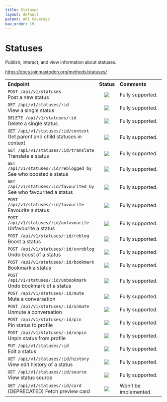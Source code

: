 ```yaml
---
title: Statuses
layout: default
parent: API Coverage
nav_order: 19
---
```


# Statuses

Publish, interact, and view information about statuses.

<a href="https://docs.joinmastodon.org/methods/statuses/" target="_blank">https://docs.joinmastodon.org/methods/statuses/</a>

<table style="width:100%;table-layout:fixed;">
  <tr>
    <th style="width:45%;text-align:left;">Endpoint</th>
    <th style="width:10%;text-align:center;">Status</th>
    <th style="width:45%;text-align:left;">Comments</th>
  </tr>
  <tr>
    <td style="width:45%;text-align:left;"><code>POST /api/v1/statuses</code><br>Post a new status</td>
    <td style="width:10%;text-align:center;"><img src="/assets/green16.png"></td>
    <td style="width:45%;text-align:left;">Fully supported.</td>
  </tr>
  <tr>
    <td style="width:45%;text-align:left;"><code>GET /api/v1/statuses/:id</code><br>View a single status</td>
    <td style="width:10%;text-align:center;"><img src="/assets/green16.png"></td>
    <td style="width:45%;text-align:left;">Fully supported.</td>
  </tr>
  <tr>
    <td style="width:45%;text-align:left;"><code>DELETE /api/v1/statuses/:id</code><br>Delete a single status</td>
    <td style="width:10%;text-align:center;"><img src="/assets/green16.png"></td>
    <td style="width:45%;text-align:left;">Fully supported.</td>
  </tr>
  <tr>
    <td style="width:45%;text-align:left;"><code>GET /api/v1/statuses/:id/context</code><br>Get parent and child statuses in context</td>
    <td style="width:10%;text-align:center;"><img src="/assets/green16.png"></td>
    <td style="width:45%;text-align:left;">Fully supported.</td>
  </tr>
  <tr>
    <td style="width:45%;text-align:left;"><code>GET /api/v1/statuses/:id/translate</code><br>Translate a status</td>
    <td style="width:10%;text-align:center;"><img src="/assets/green16.png"></td>
    <td style="width:45%;text-align:left;">Fully supported.</td>
  </tr>
  <tr>
    <td style="width:45%;text-align:left;"><code>GET /api/v1/statuses/:id/reblogged_by</code><br>See who boosted a status</td>
    <td style="width:10%;text-align:center;"><img src="/assets/green16.png"></td>
    <td style="width:45%;text-align:left;">Fully supported.</td>
  </tr>
  <tr>
    <td style="width:45%;text-align:left;"><code>GET /api/v1/statuses/:id/favourited_by</code><br>See who favourited a status</td>
    <td style="width:10%;text-align:center;"><img src="/assets/green16.png"></td>
    <td style="width:45%;text-align:left;">Fully supported.</td>
  </tr>
  <tr>
    <td style="width:45%;text-align:left;"><code>POST /api/v1/statuses/:id/favourite</code><br>Favourite a status</td>
    <td style="width:10%;text-align:center;"><img src="/assets/green16.png"></td>
    <td style="width:45%;text-align:left;">Fully supported.</td>
  </tr>
  <tr>
    <td style="width:45%;text-align:left;"><code>POST /api/v1/statuses/:id/unfavourite</code><br>Unfavourite a status</td>
    <td style="width:10%;text-align:center;"><img src="/assets/green16.png"></td>
    <td style="width:45%;text-align:left;">Fully supported.</td>
  </tr>
  <tr>
    <td style="width:45%;text-align:left;"><code>POST /api/v1/statuses/:id/reblog</code><br>Boost a status</td>
    <td style="width:10%;text-align:center;"><img src="/assets/green16.png"></td>
    <td style="width:45%;text-align:left;">Fully supported.</td>
  </tr>
  <tr>
    <td style="width:45%;text-align:left;"><code>POST /api/v1/statuses/:id/unreblog</code><br>Undo boost of a status</td>
    <td style="width:10%;text-align:center;"><img src="/assets/green16.png"></td>
    <td style="width:45%;text-align:left;">Fully supported.</td>
  </tr>
  <tr>
    <td style="width:45%;text-align:left;"><code>POST /api/v1/statuses/:id/bookmark</code><br>Bookmark a status</td>
    <td style="width:10%;text-align:center;"><img src="/assets/green16.png"></td>
    <td style="width:45%;text-align:left;">Fully supported.</td>
  </tr>
  <tr>
    <td style="width:45%;text-align:left;"><code>POST /api/v1/statuses/:id/unbookmark</code><br>Undo bookmark of a status</td>
    <td style="width:10%;text-align:center;"><img src="/assets/green16.png"></td>
    <td style="width:45%;text-align:left;">Fully supported.</td>
  </tr>
  <tr>
    <td style="width:45%;text-align:left;"><code>POST /api/v1/statuses/:id/mute</code><br>Mute a conversation</td>
    <td style="width:10%;text-align:center;"><img src="/assets/green16.png"></td>
    <td style="width:45%;text-align:left;">Fully supported.</td>
  </tr>
  <tr>
    <td style="width:45%;text-align:left;"><code>POST /api/v1/statuses/:id/unmute</code><br>Unmute a conversation</td>
    <td style="width:10%;text-align:center;"><img src="/assets/green16.png"></td>
    <td style="width:45%;text-align:left;">Fully supported.</td>
  </tr>
  <tr>
    <td style="width:45%;text-align:left;"><code>POST /api/v1/statuses/:id/pin</code><br>Pin status to profile</td>
    <td style="width:10%;text-align:center;"><img src="/assets/green16.png"></td>
    <td style="width:45%;text-align:left;">Fully supported.</td>
  </tr>
  <tr>
    <td style="width:45%;text-align:left;"><code>POST /api/v1/statuses/:id/unpin</code><br>Unpin status from profile</td>
    <td style="width:10%;text-align:center;"><img src="/assets/green16.png"></td>
    <td style="width:45%;text-align:left;">Fully supported.</td>
  </tr>
  <tr>
    <td style="width:45%;text-align:left;"><code>PUT /api/v1/statuses/:id</code><br>Edit a status</td>
    <td style="width:10%;text-align:center;"><img src="/assets/green16.png"></td>
    <td style="width:45%;text-align:left;">Fully supported.</td>
  </tr>
  <tr>
    <td style="width:45%;text-align:left;"><code>GET /api/v1/statuses/:id/history</code><br>View edit history of a status</td>
    <td style="width:10%;text-align:center;"><img src="/assets/green16.png"></td>
    <td style="width:45%;text-align:left;">Fully supported.</td>
  </tr>
  <tr>
    <td style="width:45%;text-align:left;"><code>GET /api/v1/statuses/:id/source</code><br>View status source</td>
    <td style="width:10%;text-align:center;"><img src="/assets/green16.png"></td>
    <td style="width:45%;text-align:left;">Fully supported.</td>
  </tr>
  <tr>
    <td style="width:45%;text-align:left;"><code>GET /api/v1/statuses/:id/card</code><br>(DEPRECATED) Fetch preview card</td>
    <td style="width:10%;text-align:center;"><img src="/assets/red16.png"></td>
    <td style="width:45%;text-align:left;">Won’t be implemented.</td>
  </tr>
</table>
